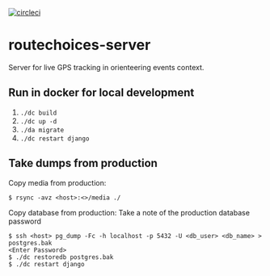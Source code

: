 [![circleci](https://circleci.com/gh/routechoices/routechoices-server.svg?style=shield)](https://circleci.com/gh/routechoices/routechoices-server)

routechoices-server
==================

Server for live GPS tracking in orienteering events context.

Run in docker for local development
-----------------------------------

1. `./dc build`
2. `./dc up -d`
3. `./da migrate`
4. `./dc restart django`


Take dumps from production
--------------------------

Copy media from production:

    $ rsync -avz <host>:<>/media ./

Copy database from production:
Take a note of the production database password

    $ ssh <host> pg_dump -Fc -h localhost -p 5432 -U <db_user> <db_name> > postgres.bak
    <Enter Password>
    $ ./dc restoredb postgres.bak
    $ ./dc restart django
